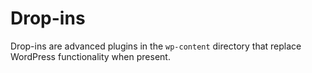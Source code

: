 # Drop-ins

Drop-ins are advanced plugins in the `wp-content` directory that replace WordPress functionality when present.